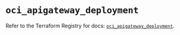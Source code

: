 # `oci_apigateway_deployment`

Refer to the Terraform Registry for docs: [`oci_apigateway_deployment`](https://registry.terraform.io/providers/hashicorp/oci/7.19.0/docs/resources/apigateway_deployment).
